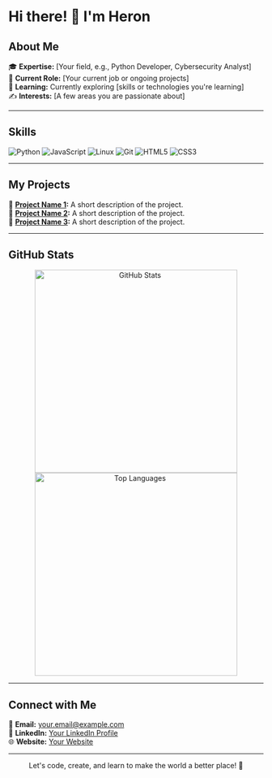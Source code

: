 # Hi there! 👋 I'm Heron



## About Me

🎓 **Expertise:** [Your field, e.g., Python Developer, Cybersecurity Analyst]  
💼 **Current Role:** [Your current job or ongoing projects]  
🌱 **Learning:** Currently exploring [skills or technologies you're learning]  
✍️ **Interests:** [A few areas you are passionate about]  

---

## Skills

![Python](https://img.shields.io/badge/-Python-3776AB?style=flat-square&logo=python&logoColor=white)
![JavaScript](https://img.shields.io/badge/-JavaScript-F7DF1E?style=flat-square&logo=javascript&logoColor=black)
![Linux](https://img.shields.io/badge/-Linux-FCC624?style=flat-square&logo=linux&logoColor=black)
![Git](https://img.shields.io/badge/-Git-F05032?style=flat-square&logo=git&logoColor=white)
![HTML5](https://img.shields.io/badge/-HTML5-E34F26?style=flat-square&logo=html5&logoColor=white)
![CSS3](https://img.shields.io/badge/-CSS3-1572B6?style=flat-square&logo=css3)

---

## My Projects

🔗 **[Project Name 1](https://github.com/username/project1):** A short description of the project.  
🔗 **[Project Name 2](https://github.com/username/project2):** A short description of the project.  
🔗 **[Project Name 3](https://github.com/username/project3):** A short description of the project.

---

## GitHub Stats

<p align="center">
  <img src="https://github-readme-stats.vercel.app/api?username=your-github-username&show_icons=true&theme=radical" width="400" alt="GitHub Stats" />
  <img src="https://github-readme-stats.vercel.app/api/top-langs/?username=your-github-username&layout=compact&theme=radical" width="400" alt="Top Languages" />
</p>

---

## Connect with Me

📧 **Email:** [your.email@example.com](mailto:your.email@example.com)  
🔗 **LinkedIn:** [Your LinkedIn Profile](https://linkedin.com/in/username)  
🌐 **Website:** [Your Website](https://yourwebsite.com)  

---

<p align="center">Let's code, create, and learn to make the world a better place! 🚀</p>
